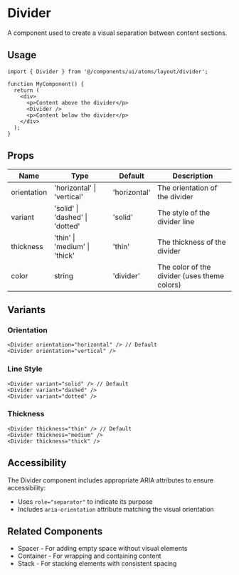 # Divider

A component used to create a visual separation between content sections.

## Usage

```tsx
import { Divider } from '@/components/ui/atoms/layout/divider';

function MyComponent() {
  return (
    <div>
      <p>Content above the divider</p>
      <Divider />
      <p>Content below the divider</p>
    </div>
  );
}
```

## Props

| Name | Type | Default | Description |
|------|------|---------|-------------|
| orientation | 'horizontal' \| 'vertical' | 'horizontal' | The orientation of the divider |
| variant | 'solid' \| 'dashed' \| 'dotted' | 'solid' | The style of the divider line |
| thickness | 'thin' \| 'medium' \| 'thick' | 'thin' | The thickness of the divider |
| color | string | 'divider' | The color of the divider (uses theme colors) |

## Variants

### Orientation

```tsx
<Divider orientation="horizontal" /> // Default
<Divider orientation="vertical" />
```

### Line Style

```tsx
<Divider variant="solid" /> // Default
<Divider variant="dashed" />
<Divider variant="dotted" />
```

### Thickness

```tsx
<Divider thickness="thin" /> // Default
<Divider thickness="medium" />
<Divider thickness="thick" />
```

## Accessibility

The Divider component includes appropriate ARIA attributes to ensure accessibility:
- Uses `role="separator"` to indicate its purpose
- Includes `aria-orientation` attribute matching the visual orientation

## Related Components

- Spacer - For adding empty space without visual elements
- Container - For wrapping and containing content
- Stack - For stacking elements with consistent spacing 